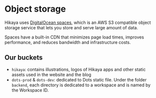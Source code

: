 # Object storage

Hikaya uses [DigitalOcean spaces](https://developers.digitalocean.com/documentation/spaces/), which is an AWS S3 compatible object storage service that lets you store and serve large amount of data.

Spaces have a built-in CDN that minimizes page load times, improves performance, and reduces bandwidth and infrastructure costs.

## Our buckets

- `hikaya`: contains illustrations, logos of Hikaya apps and other static assets used in the website and the blog
- `dots-prod` & `dots-dev`: dedicated to Dots static file. Under the folder `backend`, each directory is dedicated to a workspace and is named by the Workspace ID.